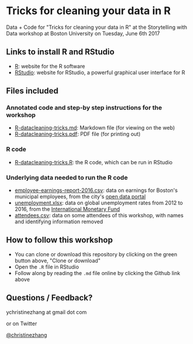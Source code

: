 # Tricks for cleaning your data in R

Data + Code for "Tricks for cleaning your data in R" at the Storytelling with Data workshop at Boston University on Tuesday, June 6th 2017

## Links to install R and RStudio

* [R](https://www.r-project.org/): website for the R software
* [RStudio](https://www.rstudio.com/): website for RStudio, a powerful graphical user interface for R

## Files included

### Annotated code and step-by step instructions for the workshop
* [R-datacleaning-tricks.md](https://github.com/underthecurve/r-data-cleaning-tricks/blob/master/R-datacleaning-tricks.md): Markdown file (for viewing on the web)
* [R-datacleaning-tricks.pdf](https://github.com/underthecurve/r-data-cleaning-tricks/blob/master/R-datacleaning-tricks.pdf): PDF file (for printing out)

### R code
* [R-datacleaning-tricks.R](https://github.com/underthecurve/r-data-cleaning-tricks/blob/master/R-datacleaning-tricks.R): the R code, which can be run in RStudio

### Underlying data needed to run the R code
* [employee-earnings-report-2016.csv](https://github.com/underthecurve/r-data-cleaning-tricks/blob/master/employee-earnings-report-2016.csv): data on earnings for Boston's municipal employees, from the city's [open data portal](https://data.boston.gov/dataset/employee-earnings-report)
* [unemployment.xlsx](https://github.com/underthecurve/r-data-cleaning-tricks/blob/master/unemployment.xlsx): data on global unemployment rates from 2012 to 2016, from the [International Monetary Fund](https://www.imf.org/external/pubs/ft/weo/2017/01/weodata/index.aspx)
* [attendees.csv](https://github.com/underthecurve/r-data-cleaning-tricks/blob/master/attendees.csv): data on some attendees of this workshop, with names and identifying information removed

## How to follow this workshop

* You can clone or download this repository by clicking on the green button above, "Clone or download"
* Open the `.R` file in RStudio 
* Follow along by reading the `.md` file online by clicking the Github link above

## Questions / Feedback?

ychristinezhang at gmail dot com

or on Twitter

[@christinezhang](https://twitter.com/christinezhang)